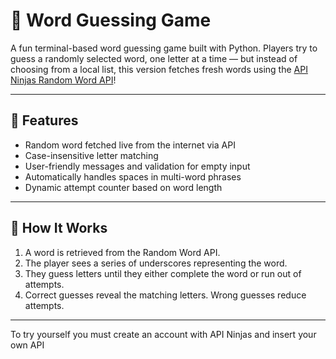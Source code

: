 # 🎯 Word Guessing Game

A fun terminal-based word guessing game built with Python. Players try to guess a randomly selected word, one letter at a time — but instead of choosing from a local list, this version fetches fresh words using the [API Ninjas Random Word API](https://api-ninjas.com/api/randomword)!

---

## 🚀 Features

- Random word fetched live from the internet via API
- Case-insensitive letter matching
- User-friendly messages and validation for empty input
- Automatically handles spaces in multi-word phrases
- Dynamic attempt counter based on word length

---

## 🧠 How It Works

1. A word is retrieved from the Random Word API.
2. The player sees a series of underscores representing the word.
3. They guess letters until they either complete the word or run out of attempts.
4. Correct guesses reveal the matching letters. Wrong guesses reduce attempts.

---
To try yourself you must create an account with API Ninjas and insert your own API
